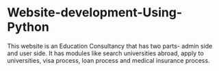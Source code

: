# Website-development-Using-Python
This website is an Education Consultancy that has two parts- admin side and user side. It has modules like search universities abroad, apply to universities, visa process, loan process and medical insurance process.
